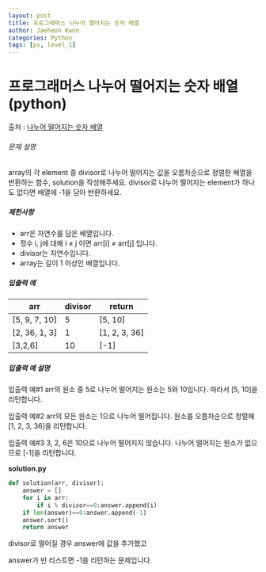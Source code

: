 ```yaml
---
layout: post
title: 프로그래머스 나누어 떨어지는 숫자 배열
author: Jaeheon Kwon
categories: Python
tags: [ps, level_1]
---
```




# 프로그래머스 나누어 떨어지는 숫자 배열(python)

출처 : [나누어 떨어지는 숫자 배열]( https://programmers.co.kr/learn/courses/30/lessons/12910 )

###### 문제 설명

array의 각 element 중 divisor로 나누어 떨어지는 값을 오름차순으로 정렬한 배열을 반환하는 함수, solution을 작성해주세요.
divisor로 나누어 떨어지는 element가 하나도 없다면 배열에 -1을 담아 반환하세요.

##### 제한사항

- arr은 자연수를 담은 배열입니다.
- 정수 i, j에 대해 i ≠ j 이면 arr[i] ≠ arr[j] 입니다.
- divisor는 자연수입니다.
- array는 길이 1 이상인 배열입니다.

##### 입출력 예

| arr           | divisor | return        |
| ------------- | ------- | ------------- |
| [5, 9, 7, 10] | 5       | [5, 10]       |
| [2, 36, 1, 3] | 1       | [1, 2, 3, 36] |
| [3,2,6]       | 10      | [-1]          |

##### 입출력 예 설명

입출력 예#1
arr의 원소 중 5로 나누어 떨어지는 원소는 5와 10입니다. 따라서 [5, 10]을 리턴합니다.

입출력 예#2
arr의 모든 원소는 1으로 나누어 떨어집니다. 원소를 오름차순으로 정렬해 [1, 2, 3, 36]을 리턴합니다.

입출력 예#3
3, 2, 6은 10으로 나누어 떨어지지 않습니다. 나누어 떨어지는 원소가 없으므로 [-1]을 리턴합니다.

**solution.py**

```python
def solution(arr, divisor):
    answer = []
    for i in arr:
        if i % divisor==0:answer.append(i)
    if len(answer)==0:answer.append(-1)
    answer.sort()
    return answer
```

divisor로 떨어질 경우 answer에 값을 추가했고

answer가 빈 리스트면 -1을 리턴하는 문제입니다.
